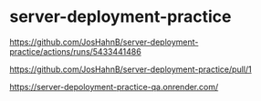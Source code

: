 # server-deployment-practice

<!-- actions -->
https://github.com/JosHahnB/server-deployment-practice/actions/runs/5433441486

<!-- pull request -->
https://github.com/JosHahnB/server-deployment-practice/pull/1

<!-- render deployment -->
https://server-depoloyment-practice-qa.onrender.com/
